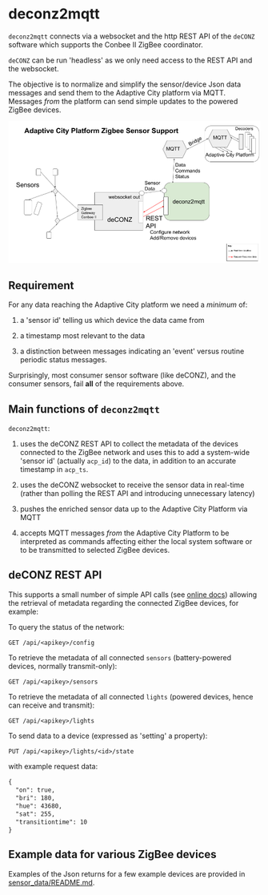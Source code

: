 # deconz2mqtt

`deconz2mqtt` connects via a websocket and the http REST API of the `deCONZ` software which supports the Conbee II ZigBee coordinator.

`deCONZ` can be run 'headless' as we only need access to the REST API and the websocket.

The objective is to normalize and simplify the sensor/device Json data messages and send them to the Adaptive
City platform via MQTT. Messages *from* the platform can send simple updates to the powered ZigBee devices.

![ACP Zigbee Support](../images/deconz2mqtt.png)

## Requirement

For any data reaching the Adaptive City platform we need a *minimum* of:

1. a 'sensor id' telling us which device the data came from

2. a timestamp most relevant to the data

3. a distinction between messages indicating an 'event' versus routine periodic status messages.

Surprisingly, most consumer sensor software (like deCONZ), and the consumer sensors, fail **all** of the requirements
above.

## Main functions of `deconz2mqtt`

`deconz2mqtt`:

1. uses the deCONZ REST API to collect the metadata of the devices connected to the ZigBee network and
uses this to add a system-wide 'sensor id' (actually `acp_id`) to the data, in addition to an accurate timestamp in
`acp_ts`.

2. uses the deCONZ websocket to receive the sensor data in real-time (rather than polling the REST API and
  introducing unnecessary latency)

3. pushes the enriched sensor data up to the Adaptive City Platform via MQTT

4. accepts MQTT messages *from* the Adaptive City Platform to be interpreted as commands affecting either
the local system software or to be transmitted to selected ZigBee devices.

## deCONZ REST API

This supports a small number of simple API calls (see [online docs](https://dresden-elektronik.github.io/deconz-rest-doc/))
allowing the retrieval of metadata regarding the connected ZigBee devices, for example:

To query the status of the network:
```
GET /api/<apikey>/config
```
To retrieve the metadata of all connected `sensors` (battery-powered devices, normally transmit-only):
```
GET /api/<apikey>/sensors
```
To retrieve the metadata of all connected `lights` (powered devices, hence can receive and transmit):
```
GET /api/<apikey>/lights
```
To send data to a device (expressed as 'setting' a property):
```
PUT /api/<apikey>/lights/<id>/state
```
with example request data:
```
{
  "on": true,
  "bri": 180,
  "hue": 43680,
  "sat": 255,
  "transitiontime": 10
}
```

## Example data for various ZigBee devices

Examples of the Json returns for a few example devices are provided in [sensor_data/README.md](../sensor_data/README.md).

